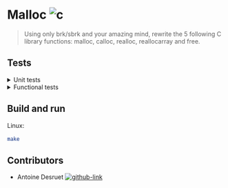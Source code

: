 # Malloc ![c](https://img.shields.io/badge/C-00599C?style=for-the-badge&logo=c&logoColor=white)

> Using only brk/sbrk and your amazing mind, rewrite the 5 following C library functions: malloc, calloc,
realloc, reallocarray and free.

<h2>Tests</h2>
<details>
    <summary>Unit tests</summary>
    <p align="center">
        <img src="/.github/readme_resources/tests.png">
    </p>
        <img src="/.github/readme_resources/code_coverage.png">
        <img src="/.github/readme_resources/braches_coverage.png">
</details>
<details>
    <summary>Functional tests</summary>
    <img src="/.github/readme_resources/functional_tests.png">
</details>

## Build and run

Linux:

```sh
make
```

## Contributors

- Antoine Desruet [![github-link][github-logo]](https://github.com/antwxne)

<!-- Markdown link & img definition's -->

[vsc-installation-doc]: https://code.visualstudio.com/docs/editor/command-line

[cmake-installation-doc]: https://cmake.org/install/

[Github-logo]: https://img.shields.io/badge/GitHub-100000?style=for-the-badge&logo=github&logoColor=white
